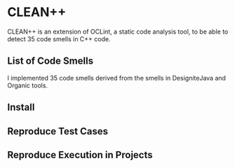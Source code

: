 # CLEAN++

CLEAN++ is an extension of OCLint, a static code analysis tool, to be able to detect 35 code smells in C++ code.

## List of Code Smells

I implemented 35 code smells derived from the smells in DesigniteJava and Organic tools.



## Install

## Reproduce Test Cases

## Reproduce Execution in Projects
